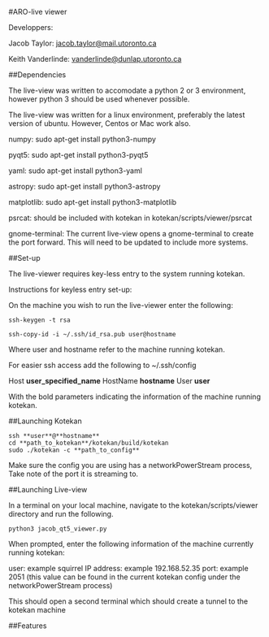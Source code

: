 #ARO-live viewer 

Developpers:

Jacob Taylor: jacob.taylor@mail.utoronto.ca

Keith Vanderlinde: vanderlinde@dunlap.utoronto.ca

##Dependencies

The live-view was written to accomodate a python 2 or 3 environment, 
however python 3 should be used whenever possible.

The live-view was written for a linux environment, preferably the latest version
of ubuntu. However, Centos or Mac work also. 

numpy: sudo apt-get install python3-numpy

pyqt5: sudo apt-get install python3-pyqt5

yaml: sudo apt-get install python3-yaml

astropy: sudo apt-get install python3-astropy

matplotlib: sudo apt-get install python3-matplotlib

psrcat: should be included with kotekan in kotekan/scripts/viewer/psrcat

gnome-terminal: The current live-view opens a gnome-terminal to create the port forward.
This will need to be updated to include more systems.

##Set-up

The live-viewer requires key-less entry to the system running kotekan.

Instructions for keyless entry set-up:

On the machine you wish to run the live-viewer enter the following:

```
ssh-keygen -t rsa

ssh-copy-id -i ~/.ssh/id_rsa.pub user@hostname
```

Where user and hostname refer to the machine running kotekan.

For easier ssh access add the following to ~/.ssh/config

Host **user_specified_name**
    HostName **hostname**
    User **user**

With the bold parameters indicating the information of the machine running kotekan. 

##Launching Kotekan

```
ssh **user**@**hostname**
cd **path_to_kotekan**/kotekan/build/kotekan
sudo ./kotekan -c **path_to_config**
```

Make sure the config you are using has a networkPowerStream process, Take note of the
port it is streaming to. 

##Launching Live-view

In a terminal on your local machine, navigate to the kotekan/scripts/viewer directory
and run the following.

```
python3 jacob_qt5_viewer.py
```
When prompted, enter the following information of the machine currently running kotekan:

user: example squirrel
IP address: example 192.168.52.35
port: example 2051 (this value can be found in the current kotekan config under the networkPowerStream process)

This should open a second terminal which should create a tunnel to the kotekan machine

##Features
